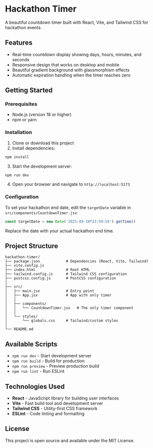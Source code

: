 # Hackathon Timer

A beautiful countdown timer built with React, Vite, and Tailwind CSS for hackathon events.

## Features

- Real-time countdown display showing days, hours, minutes, and seconds
- Responsive design that works on desktop and mobile
- Beautiful gradient background with glassmorphism effects
- Automatic expiration handling when the timer reaches zero

## Getting Started

### Prerequisites

- Node.js (version 18 or higher)
- npm or yarn

### Installation

1. Clone or download this project
2. Install dependencies:
```bash
npm install
```

3. Start the development server:
```bash
npm run dev
```

4. Open your browser and navigate to `http://localhost:5173`

### Configuration

To set your hackathon end date, edit the `targetDate` variable in `src/components/CountdownTimer.jsx`:

```javascript
const targetDate = new Date('2025-09-10T23:59:59').getTime()
```

Replace the date with your actual hackathon end time.

## Project Structure

```
hackathon-timer/
├── package.json            # Dependencies (React, Vite, Tailwind)
├── vite.config.js
├── index.html              # Root HTML
├── tailwind.config.js      # Tailwind CSS configuration
├── postcss.config.js       # PostCSS configuration
│
├── src/
│   ├── main.jsx            # Entry point
│   ├── App.jsx             # App with only timer
│   │
│   ├── components/
│   │   └── CountdownTimer.jsx   # The only timer component
│   │
│   └── styles/
│       └── globals.css     # Tailwind/custom styles
│
└── README.md
```

## Available Scripts

- `npm run dev` - Start development server
- `npm run build` - Build for production
- `npm run preview` - Preview production build
- `npm run lint` - Run ESLint

## Technologies Used

- **React** - JavaScript library for building user interfaces
- **Vite** - Fast build tool and development server
- **Tailwind CSS** - Utility-first CSS framework
- **ESLint** - Code linting and formatting

## License

This project is open source and available under the MIT License.
